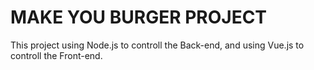 # MAKE YOU BURGER PROJECT

<p>This project using Node.js to controll the Back-end, and using Vue.js to controll the Front-end.</p>